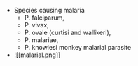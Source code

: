 * Species causing malaria
	* P. falciparum,
	* P. vivax, 
	*  P. ovale (curtisi and wallikeri),
	* P. malariae,
	* P. knowlesi monkey malarial parasite
* ![[malarial.png]]
